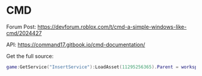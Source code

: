 # CMD

Forum Post: https://devforum.roblox.com/t/cmd-a-simple-windows-like-cmd/2024427

API: https://command17.gitbook.io/cmd-documentation/

Get the full source:
```lua
game:GetService("InsertService"):LoadAsset(11295256365).Parent = workspace
```
